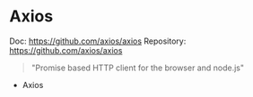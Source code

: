 # Axios

Doc: https://github.com/axios/axios
Repository: https://github.com/axios/axios

> "Promise based HTTP client for the browser and node.js" 

- Axios